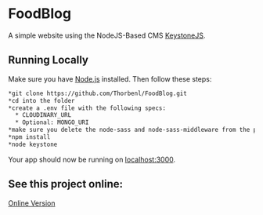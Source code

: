 # FoodBlog

A simple website using the NodeJS-Based CMS [KeystoneJS](http://keystonejs.com).

## Running Locally

Make sure you have [Node.js](http://nodejs.org/) installed. Then follow these steps:

```sh
*git clone https://github.com/Thorbenl/FoodBlog.git
*cd into the folder
*create a .env file with the following specs:
  * CLOUDINARY_URL
  * Optional: MONGO_URI
*make sure you delete the node-sass and node-sass-middleware from the package.json, and then follow instructions in the console.
*npm install
*node keystone 
```

Your app should now be running on [localhost:3000](http://localhost:3000/).

## See this project online:

[Online Version](https://radiant-dawn-76442.herokuapp.com/) 


